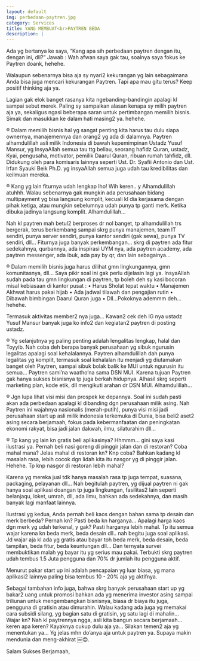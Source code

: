```yaml
---
layout: default
img: perbedaan-paytren.jpg
category: Services
title: YANG MEMBUAT<br>PAYTREN BEDA
description: |
---
```

Ada yg bertanya ke saya, “Kang apa sih perbedaan paytren dengan itu, dengan ini, dll?”
Jawab : Wah afwan saya gak tau, soalnya saya fokus ke Paytren doank, hehehe.

Walaupun sebenarnya bisa aja sy nyari2 kekurangan yg lain sebagaimana Anda bisa juga mencari kekurangan Paytren.
Tapi apa mau gitu terus? Keep positif thinking aja ya.

Lagian gak elok banget rasanya kita ngebanding-bandingin apalagi kl sampai sebut merek.
Paling sy sampaikan alasan kenapa sy milih paytren aja ya, sekaligus ngasi beberapa saran untuk pertimbangan memilih bisnis. Simak dan masukkan ke dalam hati masing2 ya. hehehe.

® Dalam memilih bisnis hal yg sangat penting kita harus tau dulu siapa ownernya, manajemennya dan orang2 yg ada di dalamnya.
Paytren alhamdulillah asli milik Indonesia di bawah kepemimpinan Ustadz Yusuf Mansur, yg InsyaAllah semua tau ttg beliau, seorang hafidz Quran, ustadz, Kyai, pengusaha, motivator, pemilik Daarul Quran, ribuan rumah tahfidz, dll.
Didukung oleh para komisaris lainnya seperti Ust. Dr. Syafii Antonio dan Ust. Irfan Syauki Beik Ph.D. yg insyaAllah semua juga udah tau kredibilitas dan keilmuan mereka.

® Kang yg lain fiturnya udah lengkap lho!
Wih keren.. y Alhamdulillah atuhhh. Walau sebenarnya gak mungkin ada perusahaan bidang multipayment yg bisa langsung komplit, kecuali kl dia kerjasama dengan pihak ketiga, atau mungkin sebelumnya udah punya tp ganti merk. Ketika dibuka jadinya langsung komplit. Alhamdulillah…

Nah kl paytren mah betul2 berproses dr nol banget, tp alhamdulillah trs bergerak, terus berkembang sampai skrg punya manajemen, team IT sendiri, punya server sendiri, punya kantor sendiri (gak sewa), punya TV sendiri, dll…
Fiturnya juga banyak perkembangan… skrg di paytren ada fitur sedekahnya, qurbannya, ada inspirasi UYM nya, ada paytren academy, ada paytren messenger, ada ibuk, ada pay by qr, dan lain sebagainya…

® Dalam memilih bisnis juga harus dilihat gmn lingkungannya, gmn komunitasnya, dll…
Saya pikir soal ini gak perlu dijelasin lagi ya. InsyaAllah sudah pada tau gmn lingkungan di paytren, tp boleh deh sy kasi bocoran misal kebiasaan di kantor pusat :
• Harus Sholat tepat waktu
• Manajemen Akhwat harus pakai hijab
• Ada jadwal tilawah dan pengajian rutin
• Dibawah bimbingan Daarul Quran juga
• Dll…Pokoknya ademmm deh… hehehe.

Termasuk aktivitas member2 nya juga… Kawan2 cek deh IG nya ustadz Yusuf Mansur banyak juga ko info2 dan kegiatan2 paytren di posting ustadz.

® Yg selanjutnya yg paling penting adalah lengalitas lengkap, halal dan Toyyib. Nah coba deh berapa banyak perusahaan yg sibuk ngurusin legalitas apalagi soal kehalalannya.
Paytren alhamdulillah dah punya legalitas yg komplit, termasuk soal kehalalan itu menjadi yg diutamakan banget oleh Paytren, sampai sibuk bolak balik ke MUI untuk ngurusin itu semua… Paytren sami’na waatho’na sama DSN MUI. Karena tujuan Paytren gak hanya sukses bisnisnya tp juga berkah hidupnya. Alhasil skrg seperti marketing plan, kode etik, dll mengikuti arahan dr DSN MUI. Alhamdulillah…

® Jgn lupa lihat visi misi dan prospek ke depannya.
Soal ini sudah pasti akan ada perbedaan apalagi kl dibanding dgn perusahaan milik asing.
Nah Paytren ini wajahnya nasionalis (merah-putih), punya visi misi jadi perusahaan start up asli milik indonesia terkemuka di Dunia, bisa beli2 aset2 asing secara berjamaah, fokus pada kebermanfaatan dan peningkatan ekonomi rakyat, bisa jadi jalan dakwah, ilmu, silaturahim dll…

® Tp kang yg lain kn gratis beli aplikasinya?
Hhmmm… gini saya kasi ilustrasi ya.
Pernah beli nasi goreng di pinggir jalan dan di restoran?
Coba mahal mana? Jelas mahal di restoran kn?
Knp coba? Bahkan kadang kl masalah rasa, lebih cocok dgn lidah kita itu nasgor yg di pinggir jalan. Hehehe.
Tp knp nasgor di restoran lebih mahal?

Karena yg mereka jual tdk hanya masalah rasa tp juga tempat, suasana, packaging, pelayanan dll…
Nah begitulah paytren, yg dijual paytren ni gak hanya soal aplikasi doangan tp juga lingkungan, fasilitas2 lain seperti belanjaqu, loket, umrah, dll, ada ilmu, bahkan ada sedekahnya, dan masih banyak lagi manfaat lainnya.

Ilustrasi yg kedua, Anda pernah beli kaos dengan bahan sama tp desain dan merk berbeda?
Pernah kn? Pasti beda kn harganya… Apalagi harga kaos dgn merk yg udah terkenal, y gak? Pasti harganya lebih mahal.
Tp itu semua wajar karena kn beda merk, beda desain dll.. nah begitu juga soal aplikasi. Jd wajar aja kl ada yg gratis atau bayar toh beda merk, beda desain, beda tampilan, beda fitur, beda keuntungan dll…
Dan ternyata survei membuktikan malah yg bayar itu yg serius mau pakai. Terbukti skrg paytren udah tembus 1.5 Juta pengguna dan 70% dr jumlah itu pengguna aktif.

Menurut pakar start up ini adalah pencapaian yg luar biasa, yg mana aplikasi2 lainnya paling bisa tembus 10 - 20% aja yg aktifnya.

Sebagai tambahan info juga, bahwa skrg banyak perusahaan start up yg bakar2 uang untuk promosi bahkan ada yg menerima investor asing sampai triliunan untuk mengembangkan bisnisnya, biasa dr biaya itu juga, pengguna di gratisin atau dimurahin. Walau kadang ada juga yg memakai cara subsidi silang, yg bagian satu di gratisin, yg satu lagi di mahalin… Wajar kn?
Nah kl paytrennya ngga, asli kita bangun secara berjamaah… keren apa keren?
Kayaknya cukup dulu aja ya… Silakan temen2 aja yg menentukan ya… Yg jelas mhn do’anya aja untuk paytren ya. Supaya makin mendunia dan meng-akhirat ￼😊.

Salam Sukses Berjamaah,
